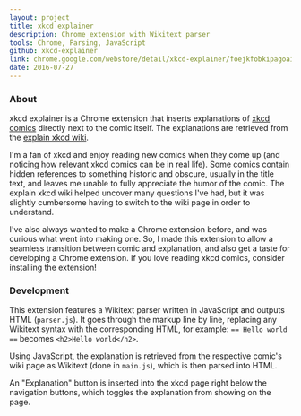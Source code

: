 ```yaml
---
layout: project
title: xkcd explainer
description: Chrome extension with Wikitext parser
tools: Chrome, Parsing, JavaScript
github: xkcd-explainer
link: chrome.google.com/webstore/detail/xkcd-explainer/foejkfobkipagoaicljcokpdbdldfmdn
date: 2016-07-27
---
```


### About

xkcd explainer is a Chrome extension that inserts explanations of [xkcd comics](https://xkcd.com/) directly next to the comic itself. The explanations are retrieved from the [explain xkcd wiki](http://www.explainxkcd.com/).

I'm a fan of xkcd and enjoy reading new comics when they come up (and noticing how relevant xkcd comics can be in real life). Some comics contain hidden references to something historic and obscure, usually in the title text, and leaves me unable to fully appreciate the humor of the comic. The explain xkcd wiki helped uncover many questions I've had, but it was slightly cumbersome having to switch to the wiki page in order to understand.

I've also always wanted to make a Chrome extension before, and was curious what went into making one. So, I made this extension to allow a seamless transition between comic and explanation, and also get a taste for developing a Chrome extension. If you love reading xkcd comics, consider installing the extension!

### Development

This extension features a Wikitext parser written in JavaScript and outputs HTML (`parser.js`). It goes through the markup line by line, replacing any Wikitext syntax with the corresponding HTML, for example: `== Hello world ==` becomes `<h2>Hello world</h2>`.

Using JavaScript, the explanation is retrieved from the respective comic's wiki page as Wikitext (done in `main.js`), which is then parsed into HTML.

An "Explanation" button is inserted into the xkcd page right below the navigation buttons, which toggles the explanation from showing on the page.
